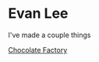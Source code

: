 <h1>Evan Lee</h1>
<p>I've made a couple things</p>
<a href="/chocolate-factory">Chocolate Factory</a>
